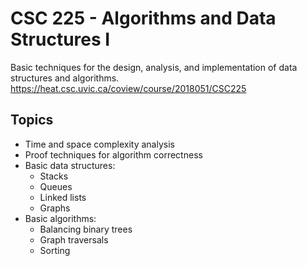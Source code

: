# CSC 225 - Algorithms and Data Structures I

Basic techniques for the design, analysis, and implementation of data structures and algorithms.
https://heat.csc.uvic.ca/coview/course/2018051/CSC225

## Topics
- Time and space complexity analysis
- Proof techniques for algorithm correctness
- Basic data structures:
	- Stacks
	- Queues
	- Linked lists
	- Graphs
- Basic algorithms:
	- Balancing binary trees
	- Graph traversals
	- Sorting
